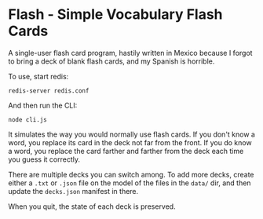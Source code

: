 Flash - Simple Vocabulary Flash Cards
=====================================

A single-user flash card program, hastily written in Mexico because
I forgot to bring a deck of blank flash cards, and my Spanish is 
horrible.

To use, start redis:

    redis-server redis.conf

And then run the CLI:

    node cli.js

It simulates the way you would normally use flash cards.  If you don't know a
word, you replace its card in the deck not far from the front.  If you do know
a word, you replace the card farther and farther from the deck each time you
guess it correctly.

There are multiple decks you can switch among.  To add more decks, create 
either a `.txt` or `.json` file on the model of the files in the `data/` 
dir, and then update the `decks.json` manifest in there.

When you quit, the state of each deck is preserved.



